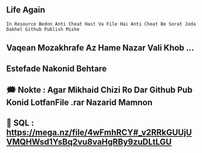 ## Life Again

```
In Resource Bedon Anti Cheat Hast Va File Hai Anti Cheat Be Sorat Joda Dakhel Github Publish Mishe
```

## Vaqean Mozakhrafe Az Hame Nazar Vali Khob ...

## Estefade Nakonid Behtare

## 🗯️ Nokte : Agar Mikhaid Chizi Ro Dar Github Pub Konid LotfanFile .rar Nazarid Mamnon

## 💠 SQL : https://mega.nz/file/4wFmhRCY#_v2RRkGUUjUVMQHWsd1YsBq2vu8vaHgRBy9zuDLtLGU
